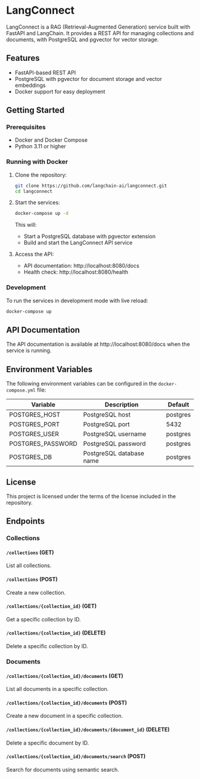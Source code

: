 # LangConnect

LangConnect is a RAG (Retrieval-Augmented Generation) service built with FastAPI and LangChain. It provides a REST API for managing collections and documents, with PostgreSQL and pgvector for vector storage.

## Features

- FastAPI-based REST API
- PostgreSQL with pgvector for document storage and vector embeddings
- Docker support for easy deployment

## Getting Started

### Prerequisites

- Docker and Docker Compose
- Python 3.11 or higher

### Running with Docker

1. Clone the repository:
   ```bash
   git clone https://github.com/langchain-ai/langconnect.git
   cd langconnect
   ```

2. Start the services:
   ```bash
   docker-compose up -d
   ```

   This will:
   - Start a PostgreSQL database with pgvector extension
   - Build and start the LangConnect API service

3. Access the API:
   - API documentation: http://localhost:8080/docs
   - Health check: http://localhost:8080/health

### Development

To run the services in development mode with live reload:

```bash
docker-compose up
```

## API Documentation

The API documentation is available at http://localhost:8080/docs when the service is running.

## Environment Variables

The following environment variables can be configured in the `docker-compose.yml` file:

| Variable | Description | Default |
|----------|-------------|---------|
| POSTGRES_HOST | PostgreSQL host | postgres |
| POSTGRES_PORT | PostgreSQL port | 5432 |
| POSTGRES_USER | PostgreSQL username | postgres |
| POSTGRES_PASSWORD | PostgreSQL password | postgres |
| POSTGRES_DB | PostgreSQL database name | postgres |

## License

This project is licensed under the terms of the license included in the repository.

## Endpoints

### Collections

#### `/collections` (GET)

List all collections.

#### `/collections` (POST)

Create a new collection.

#### `/collections/{collection_id}` (GET)

Get a specific collection by ID.

#### `/collections/{collection_id}` (DELETE)

Delete a specific collection by ID.

### Documents

#### `/collections/{collection_id}/documents` (GET)

List all documents in a specific collection.

#### `/collections/{collection_id}/documents` (POST)

Create a new document in a specific collection.

#### `/collections/{collection_id}/documents/{document_id}` (DELETE)

Delete a specific document by ID.

#### `/collections/{collection_id}/documents/search` (POST)

Search for documents using semantic search.
